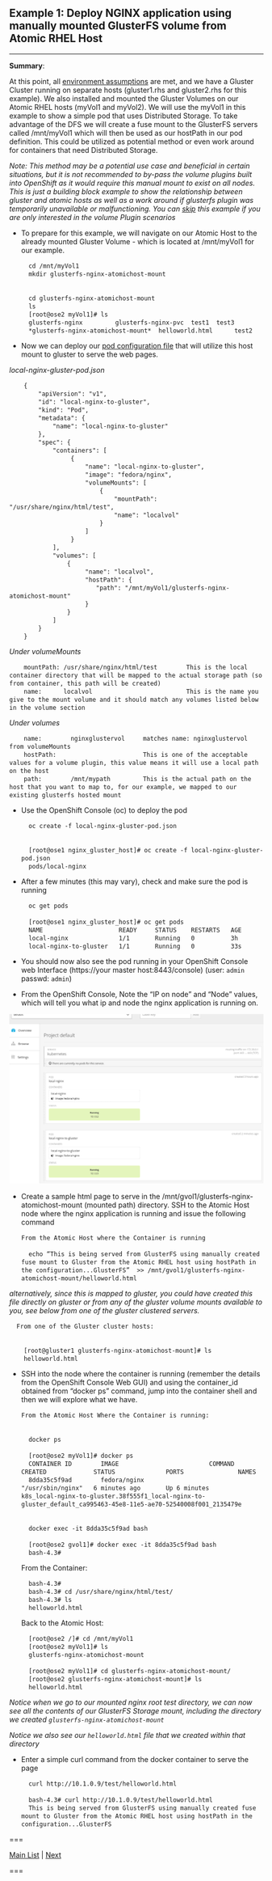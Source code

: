 ## Example 1: Deploy NGINX application using manually mounted GlusterFS volume from Atomic RHEL Host
---


**Summary**: 

At this point, all [environment assumptions](..) are met, and we have a Gluster Cluster running on separate hosts (gluster1.rhs and gluster2.rhs for this example).  We also installed and mounted the Gluster Volumes on our Atomic RHEL hosts (myVol1 and myVol2).  We will use the myVol1 in this example to show a simple pod that uses Distributed Storage.  To take advantage of the DFS we will create a fuse mount to the GlusterFS servers called /mnt/myVol1 which will then be used as our hostPath in our pod definition.  This could be utilized as potential method or even work around for containers that need Distributed Storage.


_Note: This method may be a potential use case and beneficial in certain situations, but it is not recommended to by-pass the volume plugins built into OpenShift as it would require this manual mount to exist on all nodes.  This is just a building block example to show the relationship between gluster and atomic hosts as well as a work around if glusterfs plugin was temporarily unavailable or malfunctioning.  You can [skip](../nginx_gluster_plugin) this example if you are only interested in the volume Plugin scenarios_ 


- To prepare for this example, we will navigate on our Atomic Host to the already mounted Gluster Volume - which is located at /mnt/myVol1 for our example.


        cd /mnt/myVol1
        mkdir glusterfs-nginx-atomichost-mount


        cd glusterfs-nginx-atomichost-mount
        ls
        [root@ose2 myVol1]# ls
        glusterfs-nginx         glusterfs-nginx-pvc  test1  test3
        *glusterfs-nginx-atomichost-mount*  helloworld.html      test2



- Now we can deploy our [pod configuration file](local-nginx-gluster-pod.json) that will utilize this host mount to gluster to serve the web pages.


*local-nginx-gluster-pod.json*

        {
            "apiVersion": "v1",
            "id": "local-nginx-to-gluster",
            "kind": "Pod",
            "metadata": {
                "name": "local-nginx-to-gluster"
            },
            "spec": {
                "containers": [
                     {
                         "name": "local-nginx-to-gluster",
                         "image": "fedora/nginx",
                         "volumeMounts": [
                             {
                                 "mountPath": "/usr/share/nginx/html/test",
                                 "name": "localvol"
                             }
                         ]
                     }
                ],
                "volumes": [
                    {
                         "name": "localvol",
                         "hostPath": {
                            "path": "/mnt/myVol1/glusterfs-nginx-atomichost-mount"
                         }
                    }
                ]
            }
        }



_Under volumeMounts_

        mountPath: /usr/share/nginx/html/test        This is the local container directory that will be mapped to the actual storage path (so from container, this path will be created)
        name:      localvol                          This is the name you give to the mount volume and it should match any volumes listed below in the volume section
        


_Under volumes_
      
        name:        nginxglustervol     matches name: nginxglustervol from volumeMounts
        hostPath:                        This is one of the acceptable values for a volume plugin, this value means it will use a local path on the host
        path:        /mnt/mypath         This is the actual path on the host that you want to map to, for our example, we mapped to our existing glusterfs hosted mount 





- Use the OpenShift Console (oc) to deploy the pod


        oc create -f local-nginx-gluster-pod.json


        [root@ose1 nginx_gluster_host]# oc create -f local-nginx-gluster-pod.json 
        pods/local-nginx 



- After a few minutes (this may vary), check and make sure the pod is running

        oc get pods

        [root@ose1 nginx_gluster_host]# oc get pods 
        NAME                     READY     STATUS    RESTARTS   AGE 
        local-nginx              1/1       Running   0          3h 
        local-nginx-to-gluster   1/1       Running   0          33s 



- You should now also see the pod running in your OpenShift Console web Interface  (https://your master host:8443/console)  (user:  `admin`  passwd: `admin`)


- From the OpenShift Console, Note the “IP on node” and “Node” values, which will tell you what ip and node the nginx application is running on.


![OpenShift nginx](../images/example1_ose.png)


- Create a sample html page to serve in the /mnt/gvol1/glusterfs-nginx-atomichost-mount  (mounted path) directory.  SSH to the Atomic Host node where the nginx application is running and issue the following command

      From the Atomic Host where the Container is running

        echo “This is being served from GlusterFS using manually created fuse mount to Gluster from the Atomic RHEL host using hostPath in the configuration...GlusterFS”  >> /mnt/gvol1/glusterfs-nginx-atomichost-mount/helloworld.html  


*alternatively, since this is mapped to gluster, you could have created this file directly on gluster or from any of the gluster volume mounts available to you, see below from one of the gluster clustered servers.*


      From one of the Gluster cluster hosts:

	
        [root@gluster1 glusterfs-nginx-atomichost-mount]# ls 
        helloworld.html 


- SSH into the node where the container is running (remember the details from the OpenShift Console Web GUI) and using the container_id obtained from “docker ps” command, jump into the container shell and then we will explore what we have.


      From the Atomic Host Where the Container is running:


        docker ps

        [root@ose2 myVol1]# docker ps 
        CONTAINER ID        IMAGE                         COMMAND             CREATED             STATUS              PORTS               NAMES 
        8dda35c5f9ad        fedora/nginx                  "/usr/sbin/nginx"   6 minutes ago       Up 6 minutes                            k8s_local-nginx-to-gluster.38f555f1_local-nginx-to-gluster_default_ca995463-45e8-11e5-ae70-52540008f001_2135479e   


        docker exec -it 8dda35c5f9ad bash

        [root@ose2 gvol1]# docker exec -it 8dda35c5f9ad bash 
        bash-4.3#


     From the Container:

        bash-4.3#
        bash-4.3# cd /usr/share/nginx/html/test/ 
        bash-4.3# ls 
        helloworld.html 
        
     
     Back to the Atomic Host:

        [root@ose2 /]# cd /mnt/myVol1
        [root@ose2 myVol1]# ls
        glusterfs-nginx-atomichost-mount

        [root@ose2 myVol1]# cd glusterfs-nginx-atomichost-mount/
        [root@ose2 glusterfs-nginx-atomichost-mount]# ls
        helloworld.html

              
*Notice when we go to our mounted nginx root test directory, we can now see all the contents of our GlusterFS Storage mount, including the directory we created `glusterfs-nginx-atomichost-mount`*

*Notice we also see our `helloworld.html` file that we created within that directory*


- Enter a simple curl command from the docker container to serve the page


        curl http://10.1.0.9/test/helloworld.html

        bash-4.3# curl http://10.1.0.9/test/helloworld.html 
        This is being served from GlusterFS using manually created fuse mount to Gluster from the Atomic RHEL host using hostPath in the configuration...GlusterFS 



===

[Main List](../)  |  [Next](../nginx_gluster_plugin)

===

